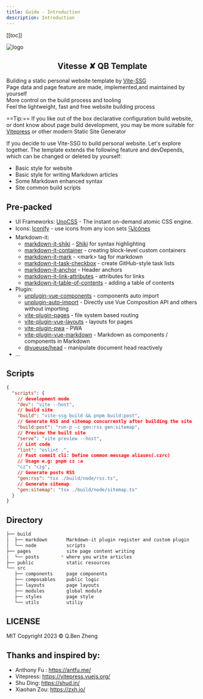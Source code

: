 ```yaml
---
title: Guide - Introduction
description: Introduction
---
```


[[toc]]


![logo](/logo-dark.svg) <!-- <size="180"> <class="m-auto"> <!> -->

<h2 align="center">Vitesse ✘ QB Template</h2>

Building a static personal website template by [Vite-SSG](https://github.com/antfu/vite-ssg)<br>
Page data and page feature are made, implemented,and maintained by yourself<br>
More control on the build process and tooling<br>
Feel the lightweight, fast and free website building process<br>

==Tip:== If you like out of the box declarative configuration build website, or dont know about page build development, you may be more suitable for [Vitepress](https://vitepress.vuejs.org/) or other modern Static Site Generator

If you decide to use Vite-SSG to build personal website. Let's explore together. The template extends the following feature and devDepends, which can be changed or deleted by yourself:

- Basic style for website
- Basic style for writing Markdown articles
- Some Markdown enhanced syntax
- Site common build scripts

## Pre-packed

- UI Frameworks: [UnoCSS](https://github.com/antfu/unocss) - The instant on-demand atomic CSS engine.
- Icons: [Iconify](https://iconify.design/) - use icons from any icon sets [🔍Icônes](https://icones.netlify.app/)
- Markdown-it:
  - [markdown-it-shiki](https://github.com/antfu/markdown-it-shiki) - [Shiki](https://github.com/shikijs/shiki) for syntax highlighting
  - [markdown-it-container](https://github.com/markdown-it/markdown-it-container#readme) - creating block-level custom containers
  - [markdown-it-mark](https://github.com/markdown-it/markdown-it-mark#readme) - \<mark\> tag for markdown
  - [markdown-it-task-checkbox](https://github.com/linsir/markdown-it-task-checkbox#readme) - create GitHub-style task lists
  - [markdown-it-anchor](https://github.com/valeriangalliat/markdown-it-anchor#readme) - Header anchors
  - [markdown-it-link-attributes](https://github.com/crookedneighbor/markdown-it-link-attributes) - attributes for links
  - [markdown-it-table-of-contents](https://github.com/martinlissmyr/markdown-it-table-of-contents) - adding a table of contents
- Plugin:
  - [unplugin-vue-components](https://github.com/antfu/unplugin-vue-components) - components auto import
  - [unplugin-auto-import](https://github.com/antfu/unplugin-auto-import) - Directly use Vue Composition API and others without importing
  - [vite-plugin-pages](https://github.com/hannoeru/vite-plugin-pages) - file system based routing
  - [vite-plugin-vue-layouts](https://github.com/JohnCampionJr/vite-plugin-vue-layouts) - layouts for pages
  - [vite-plugin-pwa](https://github.com/antfu/vite-plugin-pwa) - PWA
  - [vite-plugin-vue-markdown](https://github.com/antfu/vite-plugin-vue-markdown) - Markdown as components / components in Markdown
  - [@vueuse/head](https://github.com/vueuse/head) - manipulate document head reactively
- ...

## Scripts

```json
{
  "scripts": {
    // development mode
    "dev": "vite --host",
    // build site
    "build": "vite-ssg build && pnpm build:post",
    // Generate RSS and sitemap concurrently after building the site
    "build:post": "run-p -c gen:rss gen:sitemap",
    // Preview the built site
    "serve": "vite preview --host",
    // Lint code
    "lint": "eslint .",
    // Fast commit cli: Define common message aliases(.czrc)
    // Usage e.g: pnpm cz :a
    "cz": "czg",
    // Generate posts RSS
    "gen:rss": "tsx ./build/node/rss.ts",
    // Generate sitemap
    "gen:sitemap": "tsx ./build/node/sitemap.ts"
  }
}
```

## Directory

```sh
├── build
│  ├── markdown       Markdown-it plugin register and custom plugin
│  └── node           scripts
├── pages             site page content writing
│  └── posts        * where you write articles
├── public            static resources
└── src
   ├── components     page components
   ├── composables    public logic
   ├── layouts        page layouts
   ├── modules        global module
   ├── styles         page style
   └── utils          utiliy
```

## LICENSE

MIT Copyright 2023 © Q.Ben Zheng

## Thanks and inspired by:
- Anthony Fu : https://antfu.me/
- Vitepress: https://vitepress.vuejs.org/
- Shu Ding: https://shud.in/
- Xiaohan Zou: https://zxh.io/
